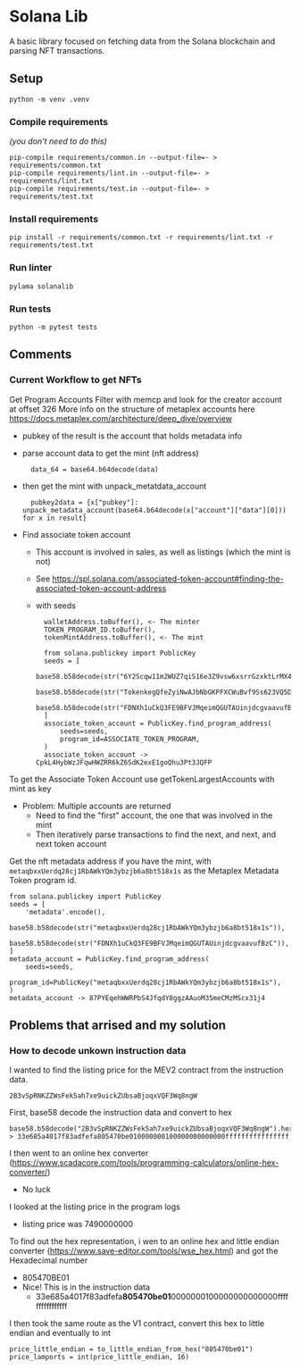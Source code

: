 # Solana Lib

A basic library focused on fetching data from the Solana blockchain and parsing NFT transactions.


## Setup

    python -m venv .venv

### Compile requirements 

*(you don't need to do this)*

    pip-compile requirements/common.in --output-file=- > requirements/common.txt
    pip-compile requirements/lint.in --output-file=- > requirements/lint.txt
    pip-compile requirements/test.in --output-file=- > requirements/test.txt

### Install requirements

    pip install -r requirements/common.txt -r requirements/lint.txt -r requirements/test.txt

### Run linter

    pylama solanalib

### Run tests

    python -m pytest tests

## Comments

### Current Workflow to get NFTs

Get Program Accounts 
Filter with memcp and look for the creator account at offset 326 
More info on the structure of metaplex accounts here 
https://docs.metaplex.com/architecture/deep_dive/overview

* pubkey of the result is the account that holds metadata info
* parse account data to get the mint (nft address)

        data_64 = base64.b64decode(data)

* then get the mint with unpack_metatdata_account

        pubkey2data = {x["pubkey"]: unpack_metadata_account(base64.b64decode(x["account"]["data"][0])) for x in result}

* Find associate token account
    * This account is involved in sales, as well as listings (which the mint is not)
    * See https://spl.solana.com/associated-token-account#finding-the-associated-token-account-address
    * with seeds
    
            walletAddress.toBuffer(), <- The minter
            TOKEN_PROGRAM_ID.toBuffer(),
            tokenMintAddress.toBuffer(), <- The mint

            from solana.publickey import PublicKey
            seeds = [
                base58.b58decode(str("6Y2Scqw11m2WUZ7qiS16e3Z9vsw6xsrrGzxktLrMX4BJ")),
                base58.b58decode(str("TokenkegQfeZyiNwAJbNbGKPFXCWuBvf9Ss623VQ5DA")),
                base58.b58decode(str("FDNXh1uCkQ3FE9BFVJMqeimQGUTAUinjdcgvaavufBzC")),
            ]
            associate_token_account = PublicKey.find_program_address(
                seeds=seeds,
                program_id=ASSOCIATE_TOKEN_PROGRAM,
            )
            associate_token_account -> CpkL4HybWzJFqwHWZRR6kZ6SdK2exE1goQhu3Pt3JQFP

To get the Associate Token Account use getTokenLargestAccounts with mint as key
  * Problem: Multiple accounts are returned
      * Need to find the "first" account, the one that was involved in the mint
      * Then iteratively parse transactions to find the next, and next, and next token account

Get the nft metadata address if you have the mint, with `metaqbxxUerdq28cj1RbAWkYQm3ybzjb6a8bt518x1s` as the Metaplex Metadata Token program id.

    from solana.publickey import PublicKey
    seeds = [
        'metadata'.encode(),
        base58.b58decode(str("metaqbxxUerdq28cj1RbAWkYQm3ybzjb6a8bt518x1s")),
        base58.b58decode(str("FDNXh1uCkQ3FE9BFVJMqeimQGUTAUinjdcgvaavufBzC")),
    ]
    metadata_account = PublicKey.find_program_address(
        seeds=seeds,
        program_id=PublicKey("metaqbxxUerdq28cj1RbAWkYQm3ybzjb6a8bt518x1s"),
    )
    metadata_account -> 87PYEqehWWRPbS4JfqdY8ggzAAuoM35meCMzMScx31j4






## Problems that arrised and my solution

### How to decode unkown instruction data

I wanted to find the listing price for the MEV2 contract from the instruction data.
    
    2B3vSpRNKZZWsFek5ah7xe9uickZUbsaBjoqxVQF3Wq8ngW

First, base58 decode the instruction data and convert to hex

    base58.b58decode("2B3vSpRNKZZWsFek5ah7xe9uickZUbsaBjoqxVQF3Wq8ngW").hex()
    > 33e685a4017f83adfefa805470be010000000100000000000000ffffffffffffffff

I then went to an online hex converter (https://www.scadacore.com/tools/programming-calculators/online-hex-converter/)

* No luck

I looked at the listing price in the program logs
* listing price was 7490000000

To find out the hex representation, i wen to an online hex and little endian converter (https://www.save-editor.com/tools/wse_hex.html) and got the Hexadecimal number

- 805470BE01
- Nice! This is in the instruction data
    - 33e685a4017f83adfefa**805470be01**0000000100000000000000ffffffffffffffff

I then took the same route as the V1 contract, convert this hex to little endian and eventually to int

    price_little_endian = to_little_endian_from_hex("805470be01")
    price_lamports = int(price_little_endian, 16)